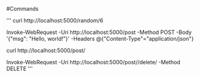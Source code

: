 #Commands

''' curl http://localhost:5000/random/6

Invoke-WebRequest -Uri http://localhost:5000/post -Method POST -Body '{"msg": "Hello, world!"}' -Headers @{"Content-Type"="application/json"}

curl http://localhost:5000/post/

Invoke-WebRequest -Uri http://localhost:5000/post//delete/ -Method DELETE '''
